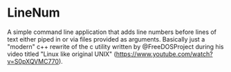 # LineNum
A simple command line application that adds line numbers before lines of text either piped in or via files provided as arguments. Basically just a "modern" c++ rewrite of the c utility written by @FreeDOSProject during his video titled "Linux like original UNIX" (https://www.youtube.com/watch?v=S0pXQVMC770). 
